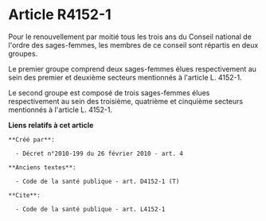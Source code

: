 # Article R4152-1

Pour le renouvellement par moitié tous les trois ans du Conseil national de l'ordre des sages-femmes, les membres de ce
conseil sont répartis en deux groupes. 

Le premier groupe comprend deux sages-femmes élues respectivement au sein des premier et deuxième secteurs mentionnés à
l'article L. 4152-1. 

Le second groupe est composé de trois sages-femmes élues respectivement au sein des troisième, quatrième et cinquième
secteurs mentionnés à l'article L. 4152-1.

**Liens relatifs à cet article**

	**Créé par**:

	  - Décret n°2010-199 du 26 février 2010 - art. 4

	**Anciens textes**:

	  - Code de la santé publique - art. D4152-1 (T)

	**Cite**:

	  - Code de la santé publique - art. L4152-1
